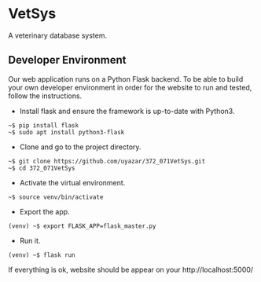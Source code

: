 # VetSys
A veterinary database system.

## Developer Environment

Our web application runs on a Python Flask backend. To be able to build your own developer environment in order for the website to run and tested, follow the instructions.

- Install flask and ensure the framework is up-to-date with Python3.

```
~$ pip install flask
~$ sudo apt install python3-flask
```

- Clone and go to the project directory.

```
~$ git clone https://github.com/uyazar/372_071VetSys.git
~$ cd 372_071VetSys
```

- Activate the virtual environment.

```
~$ source venv/bin/activate
```

- Export the app.

```
(venv) ~$ export FLASK_APP=flask_master.py
```

- Run it.

```
(venv) ~$ flask run
```

If everything is ok, website should be appear on your http://localhost:5000/

